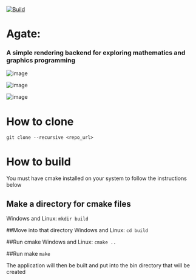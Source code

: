 [![Build](https://github.com/wba6/Agate/actions/workflows/cmake-multi-platform.yml/badge.svg)](https://github.com/wba6/Agate/actions/workflows/cmake-multi-platform.yml)
# Agate: 
### A simple rendering backend for exploring mathematics and graphics programming
![image](https://github.com/user-attachments/assets/42662d4c-b7dc-4ad9-bc73-b0c6c2d60b3d)

![image](https://github.com/user-attachments/assets/6f966f0d-b287-435c-9098-0cd5e85e10bb)

![image](https://github.com/wba6/Agate/assets/76547127/1ebbba4a-5f6b-40eb-aa5e-fac1ab247b11)

# How to clone 
```git clone --recursive <repo_url>```

# How to build
You must have cmake installed on your system to follow the instructions below

## Make a directory for cmake files
Windows and Linux: 
```mkdir build```

##Move into that directory
Windows and Linux:
```cd build```

##Run cmake 
Windows and Linux:
```cmake ..```

##Run make
```make```

The application will then be built and put into the bin directory that will be created

